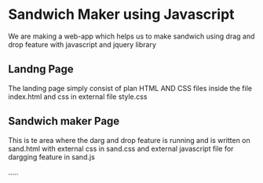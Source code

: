 # Sandwich Maker using Javascript

We are making a web-app which helps us to make sandwich using drag and drop feature with javascript and jquery library 

## Landng Page 

The landing page simply consist of plan HTML AND CSS files inside the file index.html and css in external file style.css

## Sandwich maker Page 

This is te area where the darg and drop feature is running and is written on sand.html with external css in sand.css and external javascript file for dargging feature in sand.js 

..... 
